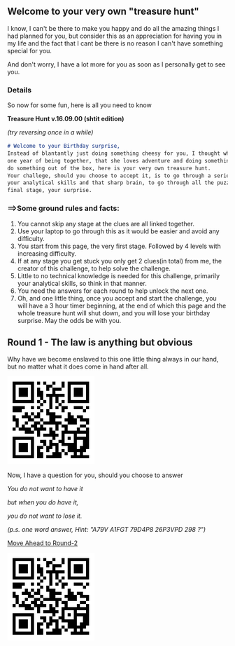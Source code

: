 ## Welcome to your very own "treasure hunt"

I know, I can't be there to make you happy and do all the amazing things I had planned for you, but consider this as an appreciation for having you in my life and the fact that I cant be there is no reason I can't have something special for you.

And don't worry, I have a lot more for you as soon as I personally get to see you.

### Details

So now for some fun, here is all you need to know

**Treasure Hunt v.16.09.00 (shtit edition)**

_(try reversing once in a while)_

```markdown
# Welcome to your Birthday surprise,
Instead of blantantly just doing something cheesy for you, I thought what do I know about my girl in the past
one year of being together, that she loves adventure and doing something fun, so in an attempt of trying to 
do something out of the box, here is your very own treasure hunt.
Your challege, should you choose to accept it, is to go through a series of challenges, requiring nothing but 
your analytical skills and that sharp brain, to go through all the puzzles and brain teasers to arrive at the 
final stage, your surprise.
```

### ==>Some ground rules and facts:
1. You cannot skip any stage at the clues are all linked together.
2. Use your laptop to go through this as it would be easier and avoid any difficulty.
3. You start from this page, the very first stage. Followed by 4 levels with increasing difficulty.
4. If at any stage you get stuck you only get 2 clues(in total) from me, the creator of this challenge, to help 
   solve the challenge.
5. Little to no technical knowledge is needed for this challenge, primarily your analytical skills, so think in 
   that manner.
6. You need the answers for each round to help unlock the next one.
7. Oh, and one little thing, once you accept and start the challenge, you will have a 3 hour timer beginning, at 
   the end of which this page and the whole treasure hunt will shut down, and you will lose your birthday
   surprise. May the odds be with you.

## Round 1 - The law is anything but obvious
Why have we become enslaved to this one little thing always in our hand, but no matter what it does
come in hand after all.

![alt text](https://github.com/mehulbhat/TreasureHunt/blob/master/crypt_round-1.png "You know what to do with me!")

Now, I have a question for you, should you choose to answer

_You do not want to have it_

_but when you do have it,_

_you do not want to lose it._


_(p.s. one word answer, Hint: "A79V   A1FGT   79D4P8   26P3VPD   298 ?")_

[Move Ahead to Round-2]()

![alt text](https://github.com/mehulbhat/TreasureHunt/blob/master/crypt_round-1.png "You know what to do with me!")
